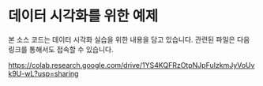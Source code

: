 # 데이터 시각화를 위한 예제

본 소스 코드는 데이터 시각화 실습을 위한 내용을 담고 있습니다.
관련된 파일은 다음 링크를 통해서도 접속할 수 있습니다.

https://colab.research.google.com/drive/1YS4KQFRzOtpNJpFuIzkmJyVoUvk9U-wL?usp=sharing
